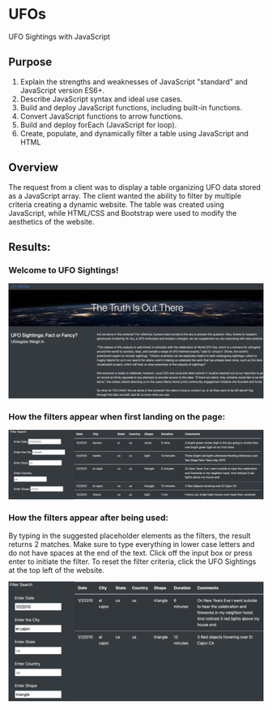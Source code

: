 # UFOs
UFO Sightings with JavaScript

## Purpose
1. Explain the strengths and weaknesses of JavaScript "standard" and JavaScript version ES6+.
2. Describe JavaScript syntax and ideal use cases.
3. Build and deploy JavaScript functions, including built-in functions.
4. Convert JavaScript functions to arrow functions.
5. Build and deploy forEach (JavaScript for loop).
6. Create, populate, and dynamically filter a table using JavaScript and HTML

## Overview 
The request from a client was to display a table organizing UFO data stored as a JavaScript array. The client wanted the ability to filter by multiple criteria creating a dynamic website.  The table was created using JavaScript, while HTML/CSS and Bootstrap were used to modify the aesthetics of the website. 

## Results:
### Welcome to UFO Sightings! 

![Pic 1](https://github.com/sbellorin/UFOs/blob/223e0063cc38fc1772d57938a2d71328597e16cd/static/images/top.png)

### How the filters appear when first landing on the page:
![Pic 2](https://github.com/sbellorin/UFOs/blob/223e0063cc38fc1772d57938a2d71328597e16cd/static/images/bottom.png)

### How the filters appear after being used: 
By typing in the suggested placeholder elements as the filters, the result returns 2 matches.  Make sure to type everything in lower case letters and do not have spaces at the end of the text.  Click off the input box or press enter to initiate the filter.  To reset the filter criteria, click the UFO Sightings at the top left of the website. 

![Pic 3](https://github.com/sbellorin/UFOs/blob/dc365b9eed25ecdc8d883c7ea4eb673ce2a8f22f/static/images/working_filters.png)

